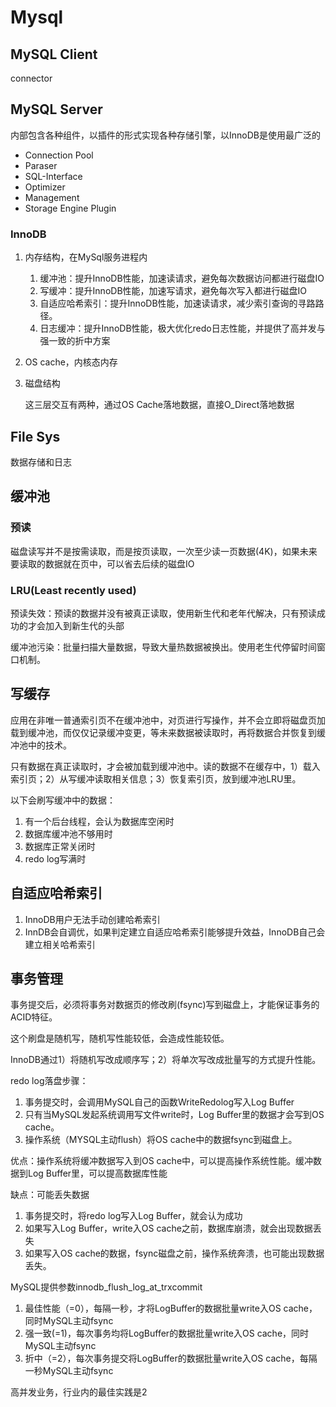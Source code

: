 # Mysql

## MySQL Client

connector

## MySQL Server

内部包含各种组件，以插件的形式实现各种存储引擎，以InnoDB是使用最广泛的

- Connection Pool
- Paraser
- SQL-Interface
- Optimizer
- Management
- Storage Engine Plugin

### InnoDB

1. 内存结构，在MySql服务进程内

   1. 缓冲池：提升InnoDB性能，加速读请求，避免每次数据访问都进行磁盘IO
   2. 写缓冲：提升InnoDB性能，加速写请求，避免每次写入都进行磁盘IO
   3. 自适应哈希索引：提升InnoDB性能，加速读请求，减少索引查询的寻路路径。
   4. 日志缓冲：提升InnoDB性能，极大优化redo日志性能，并提供了高并发与强一致的折中方案

2. OS cache，内核态内存

3. 磁盘结构

   这三层交互有两种，通过OS Cache落地数据，直接O_Direct落地数据

## File Sys

数据存储和日志

## 缓冲池

### 预读

磁盘读写并不是按需读取，而是按页读取，一次至少读一页数据(4K)，如果未来要读取的数据就在页中，可以省去后续的磁盘IO

### LRU(Least recently used)

预读失效：预读的数据并没有被真正读取，使用新生代和老年代解决，只有预读成功的才会加入到新生代的头部

缓冲池污染：批量扫描大量数据，导致大量热数据被换出。使用老生代停留时间窗口机制。

##  写缓存

应用在非唯一普通索引页不在缓冲池中，对页进行写操作，并不会立即将磁盘页加载到缓冲池，而仅仅记录缓冲变更，等未来数据被读取时，再将数据合并恢复到缓冲池中的技术。

​	只有数据在真正读取时，才会被加载到缓冲池中。读的数据不在缓存中，1）载入索引页；2）从写缓冲读取相关信息；3）恢复索引页，放到缓冲池LRU里。

以下会刷写缓冲中的数据：

1. 有一个后台线程，会认为数据库空闲时
2. 数据库缓冲池不够用时
3. 数据库正常关闭时
4. redo log写满时

## 自适应哈希索引

1. InnoDB用户无法手动创建哈希索引
2. InnDB会自调优，如果判定建立自适应哈希索引能够提升效益，InnoDB自己会建立相关哈希索引

## 事务管理

事务提交后，必须将事务对数据页的修改刷(fsync)写到磁盘上，才能保证事务的ACID特征。

这个刷盘是随机写，随机写性能较低，会造成性能较低。

InnoDB通过1）将随机写改成顺序写；2）将单次写改成批量写的方式提升性能。

redo log落盘步骤：

1. 事务提交时，会调用MySQL自己的函数WriteRedolog写入Log Buffer
2. 只有当MySQL发起系统调用写文件write时，Log Buffer里的数据才会写到OS cache。
3. 操作系统（MYSQL主动flush）将OS cache中的数据fsync到磁盘上。

优点：操作系统将缓冲数据写入到OS cache中，可以提高操作系统性能。缓冲数据到Log Buffer里，可以提高数据库性能

缺点：可能丢失数据

1. 事务提交时，将redo log写入Log Buffer，就会认为成功
2. 如果写入Log Buffer，write入OS cache之前，数据库崩溃，就会出现数据丢失
3. 如果写入OS cache的数据，fsync磁盘之前，操作系统奔溃，也可能出现数据丢失。

MySQL提供参数innodb_flush_log_at_trxcommit

1. 最佳性能（=0），每隔一秒，才将LogBuffer的数据批量write入OS cache，同时MySQL主动fsync
2. 强一致(=1)，每次事务均将LogBuffer的数据批量write入OS cache，同时MySQL主动fsync
3. 折中（=2），每次事务提交将LogBuffer的数据批量write入OS cache，每隔一秒MySQL主动fsync

高并发业务，行业内的最佳实践是2